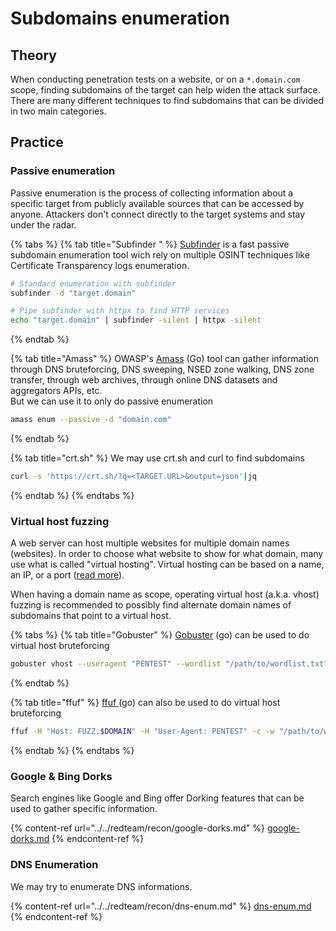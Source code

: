 # Subdomains enumeration

## Theory

When conducting penetration tests on a website, or on a `*.domain.com` scope, finding subdomains of the target can help widen the attack surface. There are many different techniques to find subdomains that can be divided in two main categories.

## Practice

### Passive enumeration

Passive enumeration is the process of collecting information about a specific target from publicly available sources that can be accessed by anyone. Attackers don't connect directly to the target systems and stay under the radar.

{% tabs %}
{% tab title="Subfinder " %}
[Subfinder](https://github.com/projectdiscovery/subfinder) is a fast passive subdomain enumeration tool wich rely on multiple OSINT techniques like Certificate Transparency logs enumeration.

```bash
# Standard enumeration with subfinder
subfinder -d "target.domain"

# Pipe subfinder with httpx to find HTTP services
echo "target.domain" | subfinder -silent | httpx -silent
```
{% endtab %}

{% tab title="Amass" %}
OWASP's [Amass](https://github.com/OWASP/Amass) (Go) tool can gather information through DNS bruteforcing, DNS sweeping, NSED zone walking, DNS zone transfer, through web archives, through online DNS datasets and aggregators APIs, etc.\
But we can use it to only do passive enumeration

```bash
amass enum --passive -d "domain.com"
```
{% endtab %}

{% tab title="crt.sh" %}
We may use crt.sh and curl to find subdomains

```bash
curl -s 'https://crt.sh/?q=<TARGET.URL>&output=json'|jq
```
{% endtab %}
{% endtabs %}

### Virtual host fuzzing

A web server can host multiple websites for multiple domain names (websites). In order to choose what website to show for what domain, many use what is called "virtual hosting". Virtual hosting can be based on a name, an IP, or a port ([read more](https://en.wikipedia.org/wiki/Virtual\_hosting#Name-based)).

When having a domain name as scope, operating virtual host (a.k.a. vhost) fuzzing is recommended to possibly find alternate domain names of subdomains that point to a virtual host.

{% tabs %}
{% tab title="Gobuster" %}
[Gobuster](https://github.com/OJ/gobuster) (go) can be used to do virtual host bruteforcing

```bash
gobuster vhost --useragent "PENTEST" --wordlist "/path/to/wordlist.txt" --url $URL
```
{% endtab %}

{% tab title="ffuf" %}
&#x20;[ffuf ](https://github.com/ffuf/ffuf)(go) can also be used to do virtual host bruteforcing

```bash
ffuf -H "Host: FUZZ.$DOMAIN" -H "User-Agent: PENTEST" -c -w "/path/to/wordlist.txt" -u $URL
```
{% endtab %}
{% endtabs %}

### Google & Bing Dorks

Search engines like Google and Bing offer Dorking features that can be used to gather specific information.

{% content-ref url="../../redteam/recon/google-dorks.md" %}
[google-dorks.md](../../redteam/recon/google-dorks.md)
{% endcontent-ref %}

### DNS Enumeration

We may try to enumerate DNS informations.

{% content-ref url="../../redteam/recon/dns-enum.md" %}
[dns-enum.md](../../redteam/recon/dns-enum.md)
{% endcontent-ref %}
